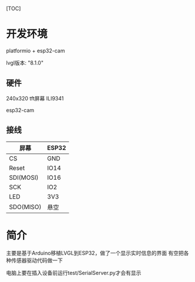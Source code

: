 [TOC]

# 开发环境
platformio + esp32-cam

lvgl版本: "8.1.0"

## 硬件
240x320 tft屏幕  ILI9341

esp32-cam

## 接线

屏幕|ESP32
---|---
CS|GND
Reset|IO14
SDI(MOSI)|IO16
SCK|IO2
LED|3V3
SDO(MISO)|悬空


# 简介
主要是基于Arduino移植LVGL到ESP32，做了一个显示实时信息的界面
有空把各种传感器驱动代码做一下

电脑上要在插入设备前运行test/SerialServer.py才会有显示
